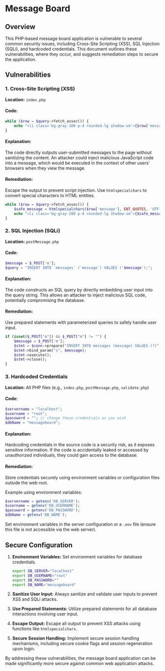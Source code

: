 # Message Board

## Overview

This PHP-based message board application is vulnerable to several common security issues, including Cross-Site Scripting (XSS), SQL Injection (SQLi), and hardcoded credentials. This document outlines these vulnerabilities, where they occur, and suggests remediation steps to secure the application.

## Vulnerabilities

### 1. Cross-Site Scripting (XSS)

**Location:** `index.php`

#### Code:
```php
while ($row = $query->fetch_assoc()) {
    echo "<li class='bg-gray-100 p-4 rounded-lg shadow-sm'>{$row['message']}</li>";
}
```

#### Explanation:
The code directly outputs user-submitted messages to the page without sanitizing the content. An attacker could inject malicious JavaScript code into a message, which would be executed in the context of other users' browsers when they view the message.

#### Remediation:
Escape the output to prevent script injection. Use `htmlspecialchars` to convert special characters to HTML entities.

```php
while ($row = $query->fetch_assoc()) {
    $safe_message = htmlspecialchars($row['message'], ENT_QUOTES, 'UTF-8');
    echo "<li class='bg-gray-100 p-4 rounded-lg shadow-sm'>{$safe_message}</li>";
}
```

### 2. SQL Injection (SQLi)

**Location:** `postMessage.php`

#### Code:
```php
$message = $_POST['m'];
$query = "INSERT INTO `messages` (`message`) VALUES ('$message');";
```

#### Explanation:
The code constructs an SQL query by directly embedding user input into the query string. This allows an attacker to inject malicious SQL code, potentially compromising the database.

#### Remediation:
Use prepared statements with parameterized queries to safely handle user input.

```php
if (isset($_POST["m"]) && $_POST["m"] != "") {
    $message = $_POST['m'];
    $stmt = $conn->prepare("INSERT INTO messages (message) VALUES (?)");
    $stmt->bind_param("s", $message);
    $stmt->execute();
    $stmt->close();
}
```

### 3. Hardcoded Credentials

**Location:** All PHP files (e.g., `index.php`, `postMessage.php`, `validate.php`)

#### Code:
```php
$servername = "localhost";
$username = "root";
$password = ""; // change these credentials as you wish
$dbName = "messageboard";
```

#### Explanation:
Hardcoding credentials in the source code is a security risk, as it exposes sensitive information. If the code is accidentally leaked or accessed by unauthorized individuals, they could gain access to the database.

#### Remediation:
Store credentials securely using environment variables or configuration files outside the web root.

Example using environment variables:
```php
$servername = getenv('DB_SERVER');
$username = getenv('DB_USERNAME');
$password = getenv('DB_PASSWORD');
$dbName = getenv('DB_NAME');
```

Set environment variables in the server configuration or a `.env` file (ensure this file is not accessible via the web server).

## Secure Configuration

1. **Environment Variables:**
   Set environment variables for database credentials.
   ```bash
   export DB_SERVER="localhost"
   export DB_USERNAME="root"
   export DB_PASSWORD=""
   export DB_NAME="messageboard"
   ```

2. **Sanitize User Input:**
   Always sanitize and validate user inputs to prevent XSS and SQLi attacks.

3. **Use Prepared Statements:**
   Utilize prepared statements for all database interactions involving user input.

4. **Escape Output:**
   Escape all output to prevent XSS attacks using functions like `htmlspecialchars`.

5. **Secure Session Handling:**
   Implement secure session handling mechanisms, including secure cookie flags and session regeneration upon login.

By addressing these vulnerabilities, the message board application can be made significantly more secure against common web application attacks.